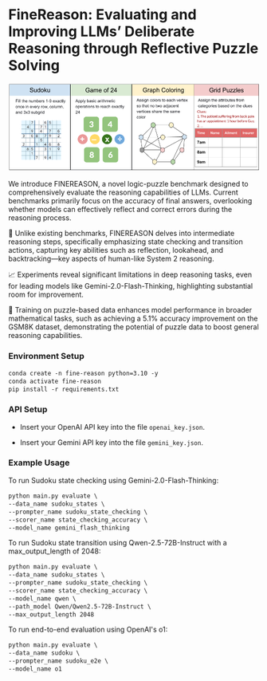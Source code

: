 # FineReason: Evaluating and Improving LLMs’ Deliberate Reasoning through Reflective Puzzle Solving

![](/assets/puzzle-categories.png)

We introduce FINEREASON, a novel logic-puzzle benchmark designed to comprehensively evaluate the reasoning capabilities of LLMs. Current benchmarks primarily focus on the accuracy of final answers, overlooking whether models can effectively reflect and correct errors during the reasoning process. 

📌 Unlike existing benchmarks, FINEREASON delves into intermediate reasoning steps, specifically emphasizing state checking and transition actions, capturing key abilities such as reflection, lookahead, and backtracking—key aspects of human-like System 2 reasoning.

📈 Experiments reveal significant limitations in deep reasoning tasks, even for leading models like Gemini-2.0-Flash-Thinking, highlighting substantial room for improvement.

🚀 Training on puzzle-based data enhances model performance in broader mathematical tasks, such as achieving a 5.1% accuracy improvement on the GSM8K dataset, demonstrating the potential of puzzle data to boost general reasoning capabilities.

### Environment Setup
```
conda create -n fine-reason python=3.10 -y
conda activate fine-reason
pip install -r requirements.txt
```

### API Setup
- Insert your OpenAI API key into the file `openai_key.json`.

- Insert your Gemini API key into the file `gemini_key.json`.

### Example Usage
To run Sudoku state checking using Gemini-2.0-Flash-Thinking:
```
python main.py evaluate \
--data_name sudoku_states \
--prompter_name sudoku_state_checking \
--scorer_name state_checking_accuracy \
--model_name gemini_flash_thinking
```
To run Sudoku state transition using Qwen-2.5-72B-Instruct with a max_output_length of 2048:
```
python main.py evaluate \
--data_name sudoku_states \
--prompter_name sudoku_state_checking \
--scorer_name state_checking_accuracy \
--model_name qwen \
--path_model Qwen/Qwen2.5-72B-Instruct \
--max_output_length 2048
```
To run end-to-end evaluation using OpenAI's  o1:
```
python main.py evaluate \
--data_name sudoku \
--prompter_name sudoku_e2e \
--model_name o1
```
